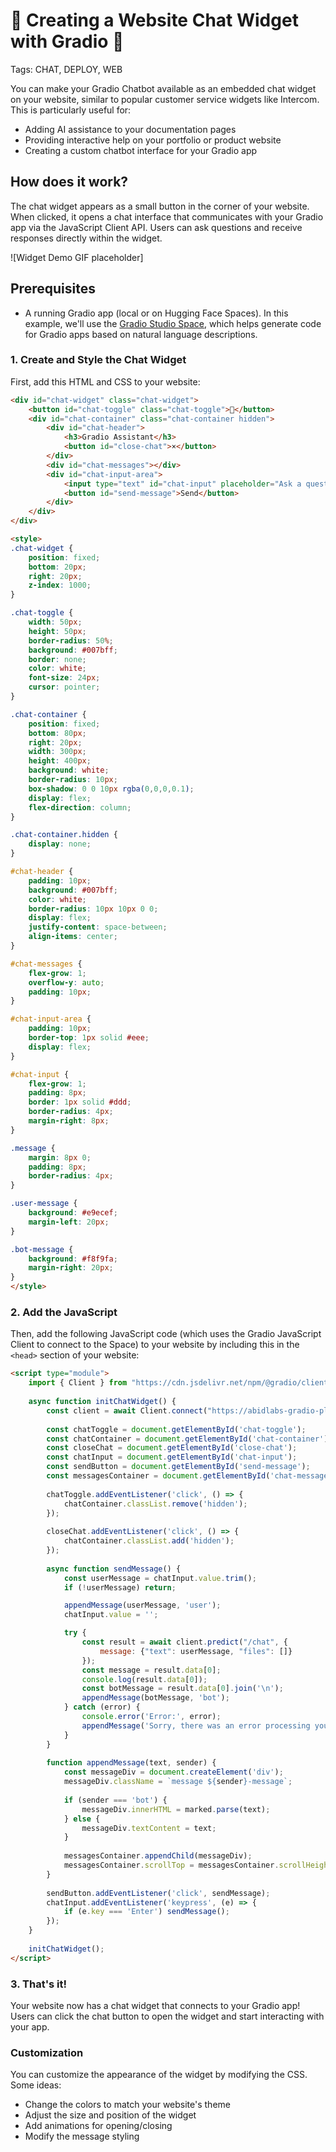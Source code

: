 # 🚀 Creating a Website Chat Widget with Gradio 🚀

Tags: CHAT, DEPLOY, WEB

You can make your Gradio Chatbot available as an embedded chat widget on your website, similar to popular customer service widgets like Intercom. This is particularly useful for:

- Adding AI assistance to your documentation pages
- Providing interactive help on your portfolio or product website
- Creating a custom chatbot interface for your Gradio app

## How does it work?

The chat widget appears as a small button in the corner of your website. When clicked, it opens a chat interface that communicates with your Gradio app via the JavaScript Client API. Users can ask questions and receive responses directly within the widget.

![Widget Demo GIF placeholder]

## Prerequisites

* A running Gradio app (local or on Hugging Face Spaces). In this example, we'll use the [Gradio Studio Space](https://huggingface.co/spaces/abidlabs/gradio-playground-bot), which helps generate code for Gradio apps based on natural language descriptions.

### 1. Create and Style the Chat Widget

First, add this HTML and CSS to your website:

```html
<div id="chat-widget" class="chat-widget">
    <button id="chat-toggle" class="chat-toggle">💬</button>
    <div id="chat-container" class="chat-container hidden">
        <div id="chat-header">
            <h3>Gradio Assistant</h3>
            <button id="close-chat">×</button>
        </div>
        <div id="chat-messages"></div>
        <div id="chat-input-area">
            <input type="text" id="chat-input" placeholder="Ask a question...">
            <button id="send-message">Send</button>
        </div>
    </div>
</div>

<style>
.chat-widget {
    position: fixed;
    bottom: 20px;
    right: 20px;
    z-index: 1000;
}

.chat-toggle {
    width: 50px;
    height: 50px;
    border-radius: 50%;
    background: #007bff;
    border: none;
    color: white;
    font-size: 24px;
    cursor: pointer;
}

.chat-container {
    position: fixed;
    bottom: 80px;
    right: 20px;
    width: 300px;
    height: 400px;
    background: white;
    border-radius: 10px;
    box-shadow: 0 0 10px rgba(0,0,0,0.1);
    display: flex;
    flex-direction: column;
}

.chat-container.hidden {
    display: none;
}

#chat-header {
    padding: 10px;
    background: #007bff;
    color: white;
    border-radius: 10px 10px 0 0;
    display: flex;
    justify-content: space-between;
    align-items: center;
}

#chat-messages {
    flex-grow: 1;
    overflow-y: auto;
    padding: 10px;
}

#chat-input-area {
    padding: 10px;
    border-top: 1px solid #eee;
    display: flex;
}

#chat-input {
    flex-grow: 1;
    padding: 8px;
    border: 1px solid #ddd;
    border-radius: 4px;
    margin-right: 8px;
}

.message {
    margin: 8px 0;
    padding: 8px;
    border-radius: 4px;
}

.user-message {
    background: #e9ecef;
    margin-left: 20px;
}

.bot-message {
    background: #f8f9fa;
    margin-right: 20px;
}
</style>
```

### 2. Add the JavaScript

Then, add the following JavaScript code (which uses the Gradio JavaScript Client to connect to the Space) to your website by including this in the `<head>` section of your website:

```html
<script type="module">
    import { Client } from "https://cdn.jsdelivr.net/npm/@gradio/client/dist/index.min.js";
    
    async function initChatWidget() {
        const client = await Client.connect("https://abidlabs-gradio-playground-bot.hf.space");
        
        const chatToggle = document.getElementById('chat-toggle');
        const chatContainer = document.getElementById('chat-container');
        const closeChat = document.getElementById('close-chat');
        const chatInput = document.getElementById('chat-input');
        const sendButton = document.getElementById('send-message');
        const messagesContainer = document.getElementById('chat-messages');
    
        chatToggle.addEventListener('click', () => {
            chatContainer.classList.remove('hidden');
        });
    
        closeChat.addEventListener('click', () => {
            chatContainer.classList.add('hidden');
        });
    
        async function sendMessage() {
            const userMessage = chatInput.value.trim();
            if (!userMessage) return;

            appendMessage(userMessage, 'user');
            chatInput.value = '';

            try {
                const result = await client.predict("/chat", {
                    message: {"text": userMessage, "files": []}
                });
                const message = result.data[0];
                console.log(result.data[0]);
                const botMessage = result.data[0].join('\n');
                appendMessage(botMessage, 'bot');
            } catch (error) {
                console.error('Error:', error);
                appendMessage('Sorry, there was an error processing your request.', 'bot');
            }
        }
    
        function appendMessage(text, sender) {
            const messageDiv = document.createElement('div');
            messageDiv.className = `message ${sender}-message`;
            
            if (sender === 'bot') {
                messageDiv.innerHTML = marked.parse(text);
            } else {
                messageDiv.textContent = text;
            }
            
            messagesContainer.appendChild(messageDiv);
            messagesContainer.scrollTop = messagesContainer.scrollHeight;
        }
    
        sendButton.addEventListener('click', sendMessage);
        chatInput.addEventListener('keypress', (e) => {
            if (e.key === 'Enter') sendMessage();
        });
    }
    
    initChatWidget();
</script>
```

### 3. That's it!

Your website now has a chat widget that connects to your Gradio app! Users can click the chat button to open the widget and start interacting with your app.

### Customization

You can customize the appearance of the widget by modifying the CSS. Some ideas:
- Change the colors to match your website's theme
- Adjust the size and position of the widget
- Add animations for opening/closing
- Modify the message styling

